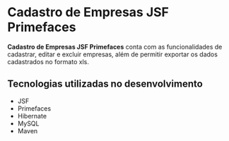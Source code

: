 # Cadastro de Empresas JSF Primefaces 

**Cadastro de Empresas JSF Primefaces** conta com as funcionalidades de cadastrar, editar e excluir empresas, além de permitir exportar os dados cadastrados no formato xls.

## Tecnologias utilizadas no desenvolvimento
* JSF
* Primefaces
* Hibernate
* MySQL
* Maven
